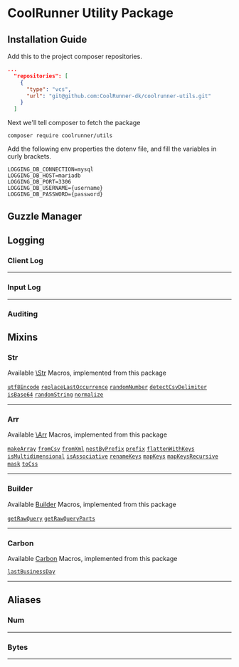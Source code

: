 ﻿# CoolRunner Utility Package 

## Installation Guide

Add this to the project composer repositories.
````json
...
  "repositories": [
    {
      "type": "vcs",
      "url": "git@github.com:CoolRunner-dk/coolrunner-utils.git"
    }
  ]
````

Next we'll tell composer to fetch the package 

```properties
composer require coolrunner/utils
```
Add the following env properties the dotenv file, and fill the variables in curly brackets.
```dotenv
LOGGING_DB_CONNECTION=mysql
LOGGING_DB_HOST=mariadb
LOGGING_DB_PORT=3306
LOGGING_DB_USERNAME={username}
LOGGING_DB_PASSWORD={password}
```

## Guzzle Manager



## Logging

### Client Log

---
### Input Log

---
### Auditing


## Mixins

### Str
Available [\Str](https://laravel.com/docs/8.x/helpers#strings-method-list) Macros, implemented from this package

[`utf8Encode`](#utf8Encode)
[`replaceLastOccurrence`](#replaceLastOccurrence)
[`randomNumber`](#randomNumber)
[`detectCsvDelimiter`](#detectCsvDelimiter)
[`isBase64`](#isBase64)
[`randomString`](#randomString)
[`normalize`](#normalize)

---
### Arr
Available [\Arr](https://laravel.com/docs/8.x/helpers#arrays-and-objects-method-list) Macros, implemented from this package 

[`makeArray`](#makeArray)
[`fromCsv`](#fromCsv)
[`fromXml`](#fromXml)
[`nestByPrefix`](#nestByPrefix)
[`prefix`](#prefix)
[`flattenWithKeys`](#flattenWithKeys)
[`isMultidimensional`](#isMultidimensional)
[`isAssociative`](#isAssociative)
[`renameKeys`](#renameKeys)
[`mapKeys`](#mapKeys)
[`mapKeysRecursive`](#mapKeysRecursive)
[`mask`](#mask)
[`toCss`](#toCss)

---

### Builder
Available [Builder](https://laravel.com/docs/8.x/queries) Macros, implemented from this package

[`getRawQuery`](#getRawQuery)
[`getRawQueryParts`](#getRawQueryParts)

---
### Carbon
Available [Carbon](https://carbon.nesbot.com/docs/) Macros, implemented from this package

[`lastBusinessDay`](#lastBusinessDay)

---

## Aliases

### Num

---
### Bytes

---
